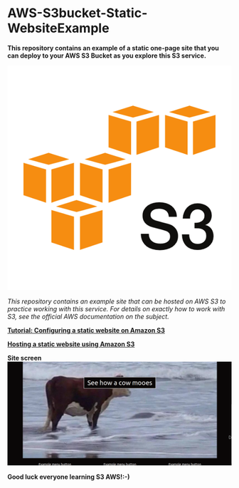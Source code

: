 # AWS-S3bucket-Static-WebsiteExample
**This repository contains an example of a static one-page site that you can deploy to your AWS S3 Bucket as you explore this S3 service.**

![S3 bucket](s3screen.png)


*This repository contains an example site that can be hosted on AWS S3 to practice working with this service. For details on exactly how to work with S3, see the official AWS documentation on the subject.*

**[Tutorial: Configuring a static website on Amazon S3](https://docs.aws.amazon.com/AmazonS3/latest/userguide/HostingWebsiteOnS3Setup.html)**

**[Hosting a static website using Amazon S3](https://docs.aws.amazon.com/AmazonS3/latest/userguide/WebsiteHosting.html)**


**Site screen**
![examplesitescreen](examplesitescreen.png)


**Good luck everyone learning S3 AWS!:-)**




